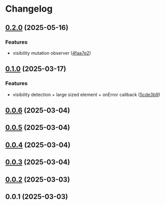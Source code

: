 # Changelog

## [0.2.0](https://github.com/fasenderos/viewability.js/compare/v0.1.0...v0.2.0) (2025-05-16)

### Features

* visibility mutation observer ([4faa7e2](https://github.com/fasenderos/viewability.js/commit/4faa7e22e5d5f95398bf03c974378cafdcae0b48))

## [0.1.0](https://github.com/fasenderos/viewability.js/compare/v0.0.6...v0.1.0) (2025-03-17)

### Features

* visibility detection + large sized element  + onError callback ([5cde3b9](https://github.com/fasenderos/viewability.js/commit/5cde3b9815fa7f9dea263410c284d5eb61460c7c))

## [0.0.6](https://github.com/fasenderos/viewability.js/compare/v0.0.5...v0.0.6) (2025-03-04)

## [0.0.5](https://github.com/fasenderos/viewability.js/compare/v0.0.4...v0.0.5) (2025-03-04)

## [0.0.4](https://github.com/fasenderos/viewability.js/compare/v0.0.3...v0.0.4) (2025-03-04)

## [0.0.3](https://github.com/fasenderos/viewability.js/compare/v0.0.2...v0.0.3) (2025-03-04)

## [0.0.2](https://github.com/fasenderos/viewability.js/compare/v0.0.1...v0.0.2) (2025-03-03)

## 0.0.1 (2025-03-03)
